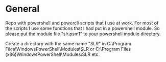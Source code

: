 # General
Repo with powershell and powercli scripts that I use at work.
For most of the scripts I use some functions that I had put in a powershell module. So please put the module file "slr.psm1" to your powershell module directory.

Create a directory with the same name "SLR" in C:\Program Files\WindowsPowerShell\Modules\SLR or C:\Program Files (x86)\WindowsPowerShell\Modules\SLR etc.